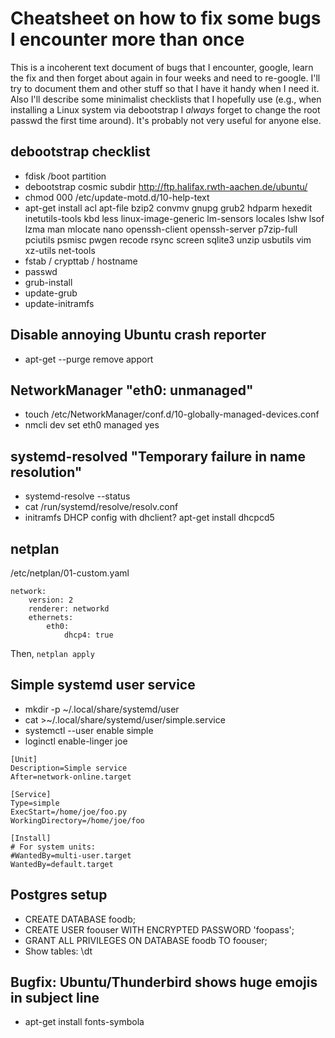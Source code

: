 # Cheatsheet on how to fix some bugs I encounter more than once
This is a incoherent text document of bugs that I encounter, google, learn the
fix and then forget about again in four weeks and need to re-google. I'll try
to document them and other stuff so that I have it handy when I need it. Also
I'll describe some minimalist checklists that I hopefully use (e.g., when
installing a Linux system via debootstrap I *always* forget to change the root
passwd the first time around). It's probably not very useful for anyone else.


## debootstrap checklist
  * fdisk /boot partition
  * debootstrap cosmic subdir http://ftp.halifax.rwth-aachen.de/ubuntu/
  * chmod 000 /etc/update-motd.d/10-help-text 
  * apt-get install acl apt-file bzip2 convmv gnupg grub2 hdparm hexedit inetutils-tools kbd less linux-image-generic lm-sensors locales lshw lsof lzma man mlocate nano openssh-client openssh-server p7zip-full pciutils psmisc pwgen recode rsync screen sqlite3 unzip usbutils vim xz-utils net-tools
  * fstab / crypttab / hostname
  * passwd
  * grub-install
  * update-grub
  * update-initramfs


## Disable annoying Ubuntu crash reporter
  * apt-get --purge remove apport


## NetworkManager "eth0: unmanaged"
  * touch /etc/NetworkManager/conf.d/10-globally-managed-devices.conf
  * nmcli dev set eth0 managed yes


## systemd-resolved "Temporary failure in name resolution"
  * systemd-resolve --status
  * cat /run/systemd/resolve/resolv.conf
  * initramfs DHCP config with dhclient? apt-get install dhcpcd5


## netplan
/etc/netplan/01-custom.yaml
```
network:
    version: 2
    renderer: networkd
    ethernets:
        eth0:
            dhcp4: true
```

Then, `netplan apply`


## Simple systemd user service
  * mkdir -p ~/.local/share/systemd/user
  * cat >~/.local/share/systemd/user/simple.service
  * systemctl --user enable simple
  * loginctl enable-linger joe

```
[Unit]
Description=Simple service
After=network-online.target

[Service]
Type=simple
ExecStart=/home/joe/foo.py
WorkingDirectory=/home/joe/foo

[Install]
# For system units:
#WantedBy=multi-user.target
WantedBy=default.target
```


## Postgres setup
  * CREATE DATABASE foodb;
  * CREATE USER foouser WITH ENCRYPTED PASSWORD 'foopass';
  * GRANT ALL PRIVILEGES ON DATABASE foodb TO foouser;
  * Show tables: \dt


## Bugfix: Ubuntu/Thunderbird shows huge emojis in subject line
  * apt-get install fonts-symbola
